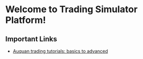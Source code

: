 # Welcome to Trading Simulator Platform!

## Important Links
- [Auquan trading tutorials: basics to advanced](https://medium.com/auquan/tagged/trading-system)
